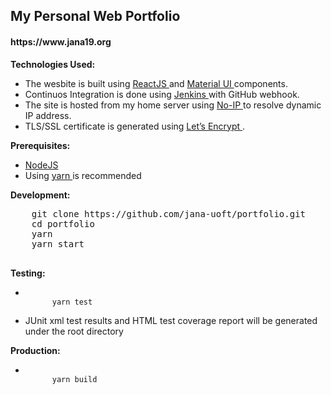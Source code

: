 <h2>My Personal Web Portfolio</h2>
<h4>https://www.jana19.org</h4>

**Technologies Used:**
<ul>
  <li> The wesbite is built using <a href="https://facebook.github.io/react/"> ReactJS </a> and <a href="http://www.material-ui.com/#/"> Material UI </a> components. </li>
  <li> Continuos Integration is done using <a href="https://jenkins.io/"> Jenkins </a> with GitHub webhook. </li>
  <li> The site is hosted from my home server using <a href="https://www.noip.com/"> No-IP </a> to resolve dynamic IP address. </li>
  <li> TLS/SSL certificate is generated using <a href="https://letsencrypt.org/">Let’s Encrypt </a>. </li>
</ul>

**Prerequisites:**
  <ul>
    <li> <a href="https://nodejs.org/en/"> NodeJS </a> </li>
    <li> Using <a href="https://www.npmjs.com/package/yarn"> yarn </a> is recommended </li>
  </ul>
  
**Development:**
  <pre>
    git clone https://github.com/jana-uoft/portfolio.git
    cd portfolio
    yarn
    yarn start
  </pre>

**Testing:**
  <ul>
  <li>
    <code> 
      yarn test 
    </code>
  </li>
    <li> JUnit xml test results and HTML test coverage report will be generated under the root directory </li>
  </ul>

**Production:**
  <ul>
    <li>
      <code> 
      yarn build 
      </code>
    </li>
 </ul>
